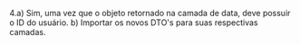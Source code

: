 4.a) Sim, uma vez que o objeto retornado na camada de data, deve possuir o ID do usuário.
b) Importar os novos DTO's para suas respectivas camadas.